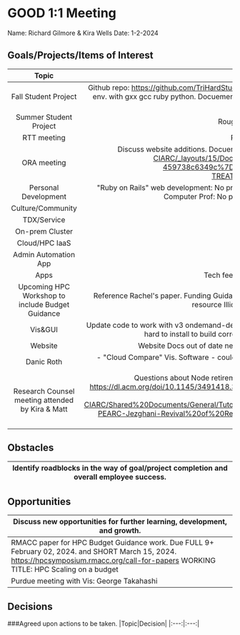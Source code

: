 # GOOD 1:1 Meeting 
Name: Richard Gilmore & Kira Wells
Date: 1-2-2024
## Goals/Projects/Items of Interest 
|Topic|Update|
|:---:|:---:|
|Fall Student Project | Github repo: https://github.com/TriHardStudios/F23_CSM_Gilmore. Need to integrate CS OOD Apps into new version. Building a dev env. with gxx gcc ruby python. Docuemented python env. that was used, and need to pass on to Mike for feedback. Draft Budget Request with Abstacted.
|Summer Student Project| Rough outline complete. Need to port into Powerpoint.
|RTT meeting | Review notes, and next steps? meet with ORA?
| ORA meeting | Discuss website additions. Docuements and FAQ. Rate sheet. https://mines0.sharepoint.com/:w:/r/sites/GRP-ITS-CIARC/_layouts/15/Doc2.aspx?action=edit&sourcedoc=%7B20b0c5da-729e-48fc-8973-459738c6349c%7D&wdOrigin=TEAMS-MAGLEV.teamsSdk_ns.rwc&wdExp=TEAMS-TREATMENT&wdhostclicktime=1705008682744&web=1
|Personal Development|"Ruby on Rails" web development: No progress. "Unity Teaching BETA trainning:" Moving in to student material. Agile videos & Computer Prof: No progress, Cert. Cloud, ML Cert, etc. On Week 10+2/10s of 13 total.
|Culture/Community| 
|TDX/Service| 
|On-prem Cluster|
|Cloud/HPC IaaS| 
|Admin Automation App|
|Apps| Tech fee proposal for Sci-Vis: Mintry, discuss more in January
|Upcoming HPC Workshop to include Budget Guidance| Reference Rachel's paper. Funding Guidance example - from grant agencies. Review Workshop notes. Run example on ACCESS resource Illionis NCSA - Delta Machine - GPU and AMD-cpu version.
|Vis&GUI| Update code to work with v3 ondemand-dev.  Look into v3.1 "my projects" which replaces "my templates". Ruby support for 3.0.6 is hard to install to build correct dev. dashboard environment. complete by Apr? See Student project.
|Website| Website Docs out of date need to update after workshop. See above. Also update SciVis offering. ~~~
|Danic Roth | - "Cloud Compare" Vis. Software - could be installed on Wendian. Meeting may happen next year. UPS mio - compute nodes, special partition setup?
|Research Counsel meeting attended by Kira & Matt| Questions about Node retirement on Mio. How to buy the next round of expansions? vs moving to OpEX. https://dl.acm.org/doi/10.1145/3491418.3530767 Also on our MS Team channel, https://mines0.sharepoint.com/:b:/r/sites/GRP-ITS-CIARC/Shared%20Documents/General/Tutorials%20and%20Class%20sessions/PEARC/PEARC%202022/HPC%20Business/2022-PEARC-Jezghani-Revival%20of%20Research%20Computing%20and%20Launch%20of%20New%20Cost%20Model.pdf?csf=1&web=1&e=cJZCws
## Obstacles
|Identify roadblocks in the way of goal/project completion and overall employee success.|
|---|

## Opportunities 
|Discuss new opportunities for further learning, development, and growth.|
|---|
|RMACC paper for HPC Budget Guidance work. Due FULL 9+ February 02, 2024. and SHORT March 15, 2024. https://hpcsymposium.rmacc.org/call-for-papers WORKING TITLE: HPC Scaling on a budget
|Purdue meeting with Vis: George Takahashi | Review notes and next steps? What can we offer at Mines?
## Decisions
###Agreed upon actions to be taken.
|Topic|Decision|
|:---:|:---:|
